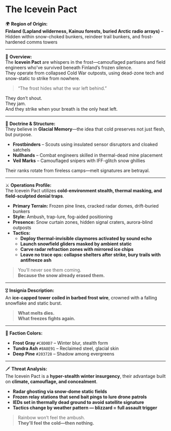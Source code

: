 # The Icevein Pact

🌍 **Region of Origin:**  
**Finland (Lapland wilderness, Kainuu forests, buried Arctic radio arrays)** – Hidden within snow-choked bunkers, reindeer trail bunkers, and frost-hardened comms towers

---

🎴 **Overview:**  
The **Icevein Pact** are whispers in the frost—camouflaged partisans and field engineers who've survived beneath Finland’s frozen silence.  
They operate from collapsed Cold War outposts, using dead-zone tech and snow-static to strike from nowhere.

> “The frost hides what the war left behind.”

They don’t shout.  
They jam.  
And they strike when your breath is the only heat left.

---

🧠 **Doctrine & Structure:**  
They believe in **Glacial Memory**—the idea that cold preserves not just flesh, but purpose.

- **Frostbinders** – Scouts using insulated sensor disruptors and cloaked satchels  
- **Nullhands** – Combat engineers skilled in thermal-dead mine placement  
- **Veil Marks** – Camouflaged snipers with IFF-glitch snow ghillies

Their ranks rotate from fireless camps—melt signatures are betrayal.

---

⚔️ **Operations Profile:**  
The Icevein Pact utilizes **cold-environment stealth, thermal masking, and field-sculpted denial traps**.

- **Primary Terrain:** Frozen pine lines, cracked radar domes, drift-buried bunkers  
- **Style:** Ambush, trap-lure, fog-aided positioning  
- **Presence:** Snow curtain zones, hidden signal craters, aurora-blind outposts  
- **Tactics:**  
  - **Deploy thermal-invisible claymores activated by sound echo**  
  - **Launch snowfield gliders masked by ambient static**  
  - **Carve radar refraction zones with mirrored ice chips**  
  - **Leave no trace ops: collapse shelters after strike, bury trails with antifreeze ash**

> You’ll never see them coming.  
> **Because the snow already erased them.**

---

🎖️ **Insignia Description:**  
An **ice-capped tower coiled in barbed frost wire**, crowned with a falling snowflake and static burst.

> **What melts dies.  
> What freezes fights again.**

---

🎨 **Faction Colors:**

- **Frost Gray** `#C8D0D7` – Winter blur, stealth form  
- **Tundra Ash** `#8A8E91` – Reclaimed steel, glacial skin  
- **Deep Pine** `#203728` – Shadow among evergreens

---

🗡️ **Threat Analysis:**  
The Icevein Pact is a **hyper-stealth winter insurgency**, their advantage built on **climate, camouflage, and concealment**.

- **Radar ghosting via snow-dome static fields**  
- **Frozen relay stations that send bait pings to lure drone patrols**  
- **IEDs set in thermally dead ground to avoid satellite signature**  
- **Tactics change by weather pattern — blizzard = full assault trigger**

> Rainbow won’t feel the ambush.  
> **They’ll feel the cold—then nothing.**
